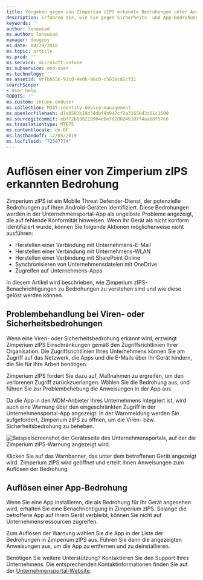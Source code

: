 ```yaml
---
title: Vorgehen gegen von Zimperium zIPS erkannte Bedrohungen unter Android
description: Erfahren Sie, wie Sie gegen Sicherheits- und App-Bedrohungen vorgehen können, die auf Ihrem Android-Gerät gefunden wurden.
keywords: ''
author: lenewsad
ms.author: lanewsad
manager: dougeby
ms.date: 08/28/2018
ms.topic: article
ms.prod: ''
ms.service: microsoft-intune
ms.subservice: end-user
ms.technology: ''
ms.assetid: 9ffbb656-93cd-4e0b-96c0-c5038cd2cf31
searchScope:
- User help
ROBOTS: ''
ms.custom: intune-enduser
ms.collection: M365-identity-device-management
ms.openlocfilehash: d1a0583b18d34dbf8b942cf2a31656d3d61c1600
ms.sourcegitcommit: ebf72b038219904d6e7d20024b107f4aa68f57e6
ms.translationtype: MTE75
ms.contentlocale: de-DE
ms.lasthandoff: 12/05/2019
ms.locfileid: "72507774"
---
```

# <a name="resolve-a-threat-found-by-zimperium-zips"></a>Auflösen einer von Zimperium zIPS erkannten Bedrohung

Zimperium zIPS ist ein Mobile Threat Defender-Dienst, der potenzielle Bedrohungen auf Ihren Android-Geräten identifiziert. Diese Bedrohungen werden in der Unternehmensportal-App als ungelöste Probleme angezeigt, die auf fehlende Konformität hinweisen. Wenn Ihr Gerät als nicht konform identifiziert wurde, können Sie folgende Aktionen möglicherweise nicht ausführen:

* Herstellen einer Verbindung mit Unternehmens-E-Mail
* Herstellen einer Verbindung mit Unternehmens-WLAN
* Herstellen einer Verbindung mit SharePoint Online
* Synchronisieren von Unternehmensdateien mit OneDrive
* Zugreifen auf Unternehmens-Apps

In diesem Artikel wird beschrieben, wie Zimperium zIPS-Benachrichtigungen zu Bedrohungen zu verstehen sind und wie diese gelöst werden können. 

## <a name="troubleshoot-virus-or-security-threat"></a>Problembehandlung bei Viren- oder Sicherheitsbedrohungen  
Wenn eine Viren- oder Sicherheitsbedrohung erkannt wird, erzwingt Zimperium zIPS Einschränkungen gemäß den Zugriffsrichtlinien Ihrer Organisation. Die Zugriffsrichtlinien Ihres Unternehmens können Sie am Zugriff auf das Netzwerk, die Apps und die E-Mails über Ihr Gerät hindern, die Sie für Ihre Arbeit benötigen.  

Zimperium zIPS fordert Sie dazu auf, Maßnahmen zu ergreifen, um den verlorenen Zugriff zurückzuerlangen. Wählen Sie die Bedrohung aus, und führen Sie zur Problembehebung die Anweisungen in der App aus.

Da die App in den MDM-Anbieter Ihres Unternehmens integriert ist, wird auch eine Warnung über den eingeschränkten Zugriff in der Unternehmensportal-App angezeigt. In der Warnmeldung werden Sie aufgefordert, Zimperium zIPS zu öffnen, um die Viren- bzw. Sicherheitsbedrohung zu beheben.  

  ![Beispielscreenshot der Geräteseite des Unternehmensportals, auf der die Zimperium zIPS-Warnung angezeigt wird.](./media/CP-lookout-virus-banner-1808.png)  

Klicken Sie auf das Warnbanner, das unter dem betroffenen Gerät angezeigt wird. Zimperium zIPS wird geöffnet und erteilt Ihnen Anweisungen zum Auflösen der Bedrohung.  

## <a name="resolve-an-app-threat"></a>Auflösen einer App-Bedrohung

Wenn Sie eine App installieren, die als Bedrohung für Ihr Gerät angesehen wird, erhalten Sie eine Benachrichtigung in Zimperium zIPS. Solange die betroffene App auf Ihrem Gerät verbleibt, können Sie nicht auf Unternehmensressourcen zugreifen.  

Zum Auflösen der Warnung wählen Sie die App in der Liste der Bedrohungen in Zimperium zIPS aus. Führen Sie dann die angezeigten Anweisungen aus, um die App zu entfernen und zu deinstallieren.    

Benötigen Sie weitere Unterstützung? Kontaktieren Sie den Support Ihres Unternehmens. Die entsprechenden Kontaktinformationen finden Sie auf der [Unternehmensportal-Website](https://go.microsoft.com/fwlink/?linkid=2010980). 
